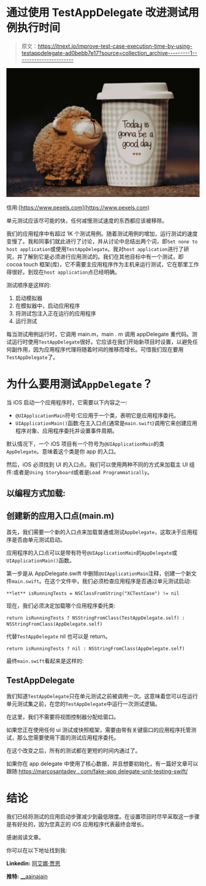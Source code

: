 # 通过使用 TestAppDelegate 改进测试用例执行时间

> 原文：<https://itnext.io/improve-test-case-execution-time-by-using-testappdelegate-ad0bebb7e17?source=collection_archive---------1----------------------->

![](img/1f4a5697f12e41fa7063f2d005303f68.png)

信用:[https://www.pexels.com](https://www.pexels.com)

单元测试应该尽可能的快，任何减慢测试速度的东西都应该被移除。

我们的应用程序中有超过 1K 个测试用例。随着测试用例的增加，运行测试的速度变慢了。我和同事们就此进行了讨论，并从讨论中总结出两个词，即`Set none to host application`或使用`TestAppDelegate`。我对`host application`进行了研究，并了解到它是必须进行应用测试的。我们在其他目标中有一个测试，即 cocoa touch 框架(库)，它不需要主应用程序作为主机来运行测试，它在那里工作得很好。到现在`host application`点已经明确。

测试顺序是这样的:

1.  启动模拟器
2.  在模拟器中，启动应用程序
3.  将测试包注入正在运行的应用程序
4.  运行测试

每当测试用例运行时，它调用 main.m，main . m 调用 appDelegate 重代码。测试运行时使用`TestAppDelegate`很好。它应该在我们开始新项目时设置，以避免任何副作用，因为应用程序代理将随着时间的推移而增长。可惜我们现在要用`TestAppDelegate`了。

# 为什么要用测试`AppDelegate`？

当 iOS 启动一个应用程序时，它需要以下内容之一:

*   `@UIApplicationMain`符号:它应用于一个类，表明它是应用程序委托。
*   `UIApplicationMain()`函数:在主入口点(通常是`main.swift`)调用它来创建应用程序对象、应用程序委托并设置事件周期。

默认情况下，一个 iOS 项目有一个符号为`@UIApplicationMain`的类`AppDelegate`。意味着这个类是你 app 的入口。

然后，iOS 必须找到 UI 的入口点。我们可以使用两种不同的方式来加载主 UI 组件:或者是`Using Storyboard`或者是`Load Programmatically`。

## 以编程方式加载:

## 创建新的应用入口点(main.m)

首先，我们需要一个新的入口点来加载普通或测试`AppDelegate`，这取决于应用程序是否由单元测试启动。

应用程序的入口点可以是带有符号`@UIApplicationMain`的`AppDelegate`或`UIApplicationMain()`函数。

第一步是从 AppDelegate.swift 中删除`@UIApplicationMain`注释，创建一个新文件`main.swift`。在这个文件中，我们必须检查应用程序是否通过单元测试启动:

```
**let** isRunningTests = NSClassFromString("XCTestCase") != nil
```

现在，我们必须决定加载哪个应用程序委托类:

```
return isRunningTests ? NSStringFromClass(TestAppDelegate.self) : NSStringFromClass(AppDelegate.self)
```

代替`TestAppDelegate` nil 也可以是 return。

```
return isRunningTests ? nil : NSStringFromClass(AppDelegate.self)
```

最终`main.swift`看起来是这样的:

## TestAppDelegate

我们知道`TestAppDelegate`只在单元测试之前被调用一次。这意味着您可以在运行单元测试集之前，在您的`TestAppDelegate`中运行一次测试逻辑。

在这里，我们不需要将视图控制器分配给窗口。

如果您正在使用任何 ui 测试或快照框架，需要由带有关键窗口的应用程序托管测试，那么您需要使用下面的测试应用程序委托。

在这个改变之后，所有的测试都在更短的时间内通过了。

如果你在 app delegate 中使用了核心数据，并且想要初始化，有一篇好文章可以跟随:[https://marcosantadev . com/fake-app delegate-unit-testing-swift/](https://marcosantadev.com/fake-appdelegate-unit-testing-swift/)

# 结论

我们已经将测试的应用启动步骤减少到最低限度。在设置项目时尽早采取这一步骤是有好处的，因为您真正的 iOS 应用程序代表最终会增长。

感谢阅读文章。

你可以在以下地址找到我:

**Linkedin:** [阿艾娜·贾恩](https://www.linkedin.com/in/aaina-jain/)

**推特:** [__aainajain](https://twitter.com/__aainajain)